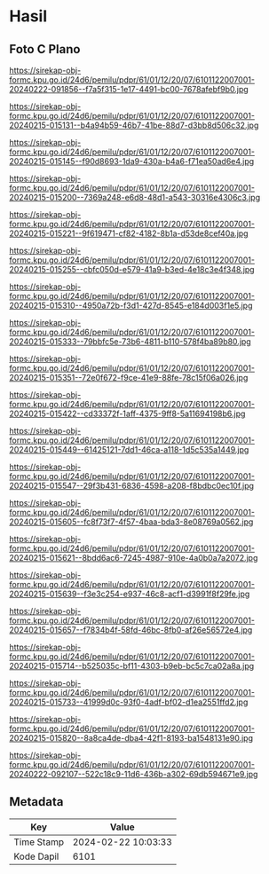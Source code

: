 # Hasil

## Foto C Plano

https://sirekap-obj-formc.kpu.go.id/24d6/pemilu/pdpr/61/01/12/20/07/6101122007001-20240222-091856--f7a5f315-1e17-4491-bc00-7678afebf9b0.jpg

https://sirekap-obj-formc.kpu.go.id/24d6/pemilu/pdpr/61/01/12/20/07/6101122007001-20240215-015131--b4a94b59-46b7-41be-88d7-d3bb8d506c32.jpg

https://sirekap-obj-formc.kpu.go.id/24d6/pemilu/pdpr/61/01/12/20/07/6101122007001-20240215-015145--f90d8693-1da9-430a-b4a6-f71ea50ad6e4.jpg

https://sirekap-obj-formc.kpu.go.id/24d6/pemilu/pdpr/61/01/12/20/07/6101122007001-20240215-015200--7369a248-e6d8-48d1-a543-30316e4306c3.jpg

https://sirekap-obj-formc.kpu.go.id/24d6/pemilu/pdpr/61/01/12/20/07/6101122007001-20240215-015221--9f619471-cf82-4182-8b1a-d53de8cef40a.jpg

https://sirekap-obj-formc.kpu.go.id/24d6/pemilu/pdpr/61/01/12/20/07/6101122007001-20240215-015255--cbfc050d-e579-41a9-b3ed-4e18c3e4f348.jpg

https://sirekap-obj-formc.kpu.go.id/24d6/pemilu/pdpr/61/01/12/20/07/6101122007001-20240215-015310--4950a72b-f3d1-427d-8545-e184d003f1e5.jpg

https://sirekap-obj-formc.kpu.go.id/24d6/pemilu/pdpr/61/01/12/20/07/6101122007001-20240215-015333--79bbfc5e-73b6-4811-b110-578f4ba89b80.jpg

https://sirekap-obj-formc.kpu.go.id/24d6/pemilu/pdpr/61/01/12/20/07/6101122007001-20240215-015351--72e0f672-f9ce-41e9-88fe-78c15f06a026.jpg

https://sirekap-obj-formc.kpu.go.id/24d6/pemilu/pdpr/61/01/12/20/07/6101122007001-20240215-015422--cd33372f-1aff-4375-9ff8-5a11694198b6.jpg

https://sirekap-obj-formc.kpu.go.id/24d6/pemilu/pdpr/61/01/12/20/07/6101122007001-20240215-015449--61425121-7dd1-46ca-a118-1d5c535a1449.jpg

https://sirekap-obj-formc.kpu.go.id/24d6/pemilu/pdpr/61/01/12/20/07/6101122007001-20240215-015547--29f3b431-6836-4598-a208-f8bdbc0ec10f.jpg

https://sirekap-obj-formc.kpu.go.id/24d6/pemilu/pdpr/61/01/12/20/07/6101122007001-20240215-015605--fc8f73f7-4f57-4baa-bda3-8e08769a0562.jpg

https://sirekap-obj-formc.kpu.go.id/24d6/pemilu/pdpr/61/01/12/20/07/6101122007001-20240215-015621--8bdd6ac6-7245-4987-910e-4a0b0a7a2072.jpg

https://sirekap-obj-formc.kpu.go.id/24d6/pemilu/pdpr/61/01/12/20/07/6101122007001-20240215-015639--f3e3c254-e937-46c8-acf1-d3991f8f29fe.jpg

https://sirekap-obj-formc.kpu.go.id/24d6/pemilu/pdpr/61/01/12/20/07/6101122007001-20240215-015657--f7834b4f-58fd-46bc-8fb0-af26e56572e4.jpg

https://sirekap-obj-formc.kpu.go.id/24d6/pemilu/pdpr/61/01/12/20/07/6101122007001-20240215-015714--b525035c-bf11-4303-b9eb-bc5c7ca02a8a.jpg

https://sirekap-obj-formc.kpu.go.id/24d6/pemilu/pdpr/61/01/12/20/07/6101122007001-20240215-015733--41999d0c-93f0-4adf-bf02-d1ea2551ffd2.jpg

https://sirekap-obj-formc.kpu.go.id/24d6/pemilu/pdpr/61/01/12/20/07/6101122007001-20240215-015820--8a8ca4de-dba4-42f1-8193-ba1548131e90.jpg

https://sirekap-obj-formc.kpu.go.id/24d6/pemilu/pdpr/61/01/12/20/07/6101122007001-20240222-092107--522c18c9-11d6-436b-a302-69db594671e9.jpg


## Metadata

| Key        | Value               |
| ---------- | ------------------- |
| Time Stamp | 2024-02-22 10:03:33 |
| Kode Dapil | 6101                |



